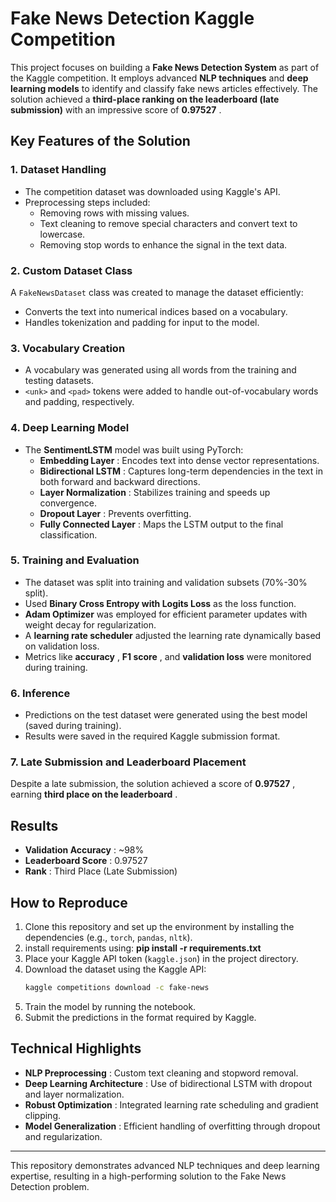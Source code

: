 # Fake News Detection Kaggle Competition

This project focuses on building a **Fake News Detection System** as part of the Kaggle competition. It employs advanced **NLP techniques** and **deep learning models** to identify and classify fake news articles effectively. The solution achieved a **third-place ranking on the leaderboard (late submission)** with an impressive score of  **0.97527** .

## Key Features of the Solution

### 1. **Dataset Handling**

* The competition dataset was downloaded using Kaggle's API.
* Preprocessing steps included:
  * Removing rows with missing values.
  * Text cleaning to remove special characters and convert text to lowercase.
  * Removing stop words to enhance the signal in the text data.

### 2. **Custom Dataset Class**

A `FakeNewsDataset` class was created to manage the dataset efficiently:

* Converts the text into numerical indices based on a vocabulary.
* Handles tokenization and padding for input to the model.

### 3. **Vocabulary Creation**

* A vocabulary was generated using all words from the training and testing datasets.
* `<unk>` and `<pad>` tokens were added to handle out-of-vocabulary words and padding, respectively.

### 4. **Deep Learning Model**

* The **SentimentLSTM** model was built using PyTorch:
  * **Embedding Layer** : Encodes text into dense vector representations.
  * **Bidirectional LSTM** : Captures long-term dependencies in the text in both forward and backward directions.
  * **Layer Normalization** : Stabilizes training and speeds up convergence.
  * **Dropout Layer** : Prevents overfitting.
  * **Fully Connected Layer** : Maps the LSTM output to the final classification.

### 5. **Training and Evaluation**

* The dataset was split into training and validation subsets (70%-30% split).
* Used **Binary Cross Entropy with Logits Loss** as the loss function.
* **Adam Optimizer** was employed for efficient parameter updates with weight decay for regularization.
* A **learning rate scheduler** adjusted the learning rate dynamically based on validation loss.
* Metrics like  **accuracy** ,  **F1 score** , and **validation loss** were monitored during training.

### 6. **Inference**

* Predictions on the test dataset were generated using the best model (saved during training).
* Results were saved in the required Kaggle submission format.

### 7. **Late Submission and Leaderboard Placement**

Despite a late submission, the solution achieved a score of  **0.97527** , earning  **third place on the leaderboard** .

## Results

* **Validation Accuracy** : ~98%
* **Leaderboard Score** : 0.97527
* **Rank** : Third Place (Late Submission)

## How to Reproduce

1. Clone this repository and set up the environment by installing the dependencies (e.g., `torch`, `pandas`, `nltk`).
2. install requirements using: **pip install -r requirements.txt**
3. Place your Kaggle API token (`kaggle.json`) in the project directory.
4. Download the dataset using the Kaggle API:
   ```bash
   kaggle competitions download -c fake-news
   ```
5. Train the model by running the notebook.
6. Submit the predictions in the format required by Kaggle.

## Technical Highlights

* **NLP Preprocessing** : Custom text cleaning and stopword removal.
* **Deep Learning Architecture** : Use of bidirectional LSTM with dropout and layer normalization.
* **Robust Optimization** : Integrated learning rate scheduling and gradient clipping.
* **Model Generalization** : Efficient handling of overfitting through dropout and regularization.

---

This repository demonstrates advanced NLP techniques and deep learning expertise, resulting in a high-performing solution to the Fake News Detection problem.
